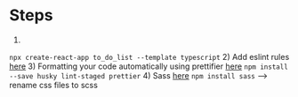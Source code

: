 # Steps

1) 
`npx create-react-app to_do_list --template typescript`
2) Add eslint rules [here](https://create-react-app.dev/docs/setting-up-your-editor/#extending-or-replacing-the-default-eslint-config)
3) Formatting your code automatically using prettifier [here](https://create-react-app.dev/docs/setting-up-your-editor/#formatting-code-automatically)
`npm install --save husky lint-staged prettier`
4) Sass [here](https://create-react-app.dev/docs/adding-a-sass-stylesheet)
`npm install sass` --> rename css files to scss